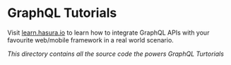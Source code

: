 # GraphQL Tutorials

Visit [learn.hasura.io](https://learn.hasura.io) to learn how to integrate GraphQL APIs with your favourite web/mobile framework in a real world scenario.


_This directory contains all the source code the powers GraphQL Turtorials_
